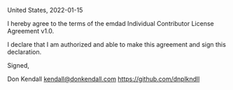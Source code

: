 United States, 2022-01-15

I hereby agree to the terms of the emdad Individual Contributor License
Agreement v1.0.

I declare that I am authorized and able to make this agreement and sign this
declaration.

Signed,

Don Kendall kendall@donkendall.com https://github.com/dnplkndll
